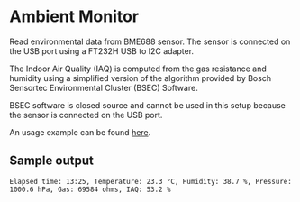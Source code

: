# Ambient Monitor
Read environmental data from BME688 sensor. The sensor is connected on the USB port using a FT232H USB to I2C adapter.

The Indoor Air Quality (IAQ) is computed from the gas resistance and humidity using a simplified version of the algorithm provided by Bosch Sensortec Environmental Cluster (BSEC) Software.

BSEC software is closed source and cannot be used in this setup because the sensor is connected on the USB port.

An usage example can be found [here](https://github.com/cristeab/aq_dashboard).

## Sample output

```console
Elapsed time: 13:25, Temperature: 23.3 °C, Humidity: 38.7 %, Pressure: 1000.6 hPa, Gas: 69584 ohms, IAQ: 53.2 %
```

